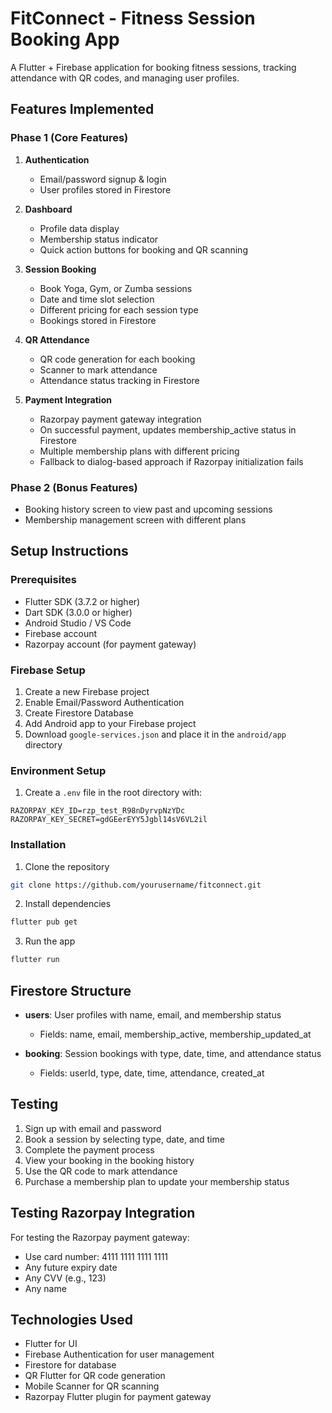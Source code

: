 # FitConnect - Fitness Session Booking App

A Flutter + Firebase application for booking fitness sessions, tracking attendance with QR codes, and managing user profiles.

## Features Implemented

### Phase 1 (Core Features)

1. **Authentication**
   - Email/password signup & login
   - User profiles stored in Firestore

2. **Dashboard**
   - Profile data display
   - Membership status indicator
   - Quick action buttons for booking and QR scanning

3. **Session Booking**
   - Book Yoga, Gym, or Zumba sessions
   - Date and time slot selection
   - Different pricing for each session type
   - Bookings stored in Firestore

4. **QR Attendance**
   - QR code generation for each booking
   - Scanner to mark attendance
   - Attendance status tracking in Firestore

5. **Payment Integration**
   - Razorpay payment gateway integration
   - On successful payment, updates membership_active status in Firestore
   - Multiple membership plans with different pricing
   - Fallback to dialog-based approach if Razorpay initialization fails

### Phase 2 (Bonus Features)

- Booking history screen to view past and upcoming sessions
- Membership management screen with different plans

## Setup Instructions

### Prerequisites
- Flutter SDK (3.7.2 or higher)
- Dart SDK (3.0.0 or higher)
- Android Studio / VS Code
- Firebase account
- Razorpay account (for payment gateway)

### Firebase Setup
1. Create a new Firebase project
2. Enable Email/Password Authentication
3. Create Firestore Database
4. Add Android app to your Firebase project
5. Download `google-services.json` and place it in the `android/app` directory

### Environment Setup
1. Create a `.env` file in the root directory with:
```
RAZORPAY_KEY_ID=rzp_test_R98nDyrvpNzYDc
RAZORPAY_KEY_SECRET=gdGEerEYY5Jgbl14sV6VL2il
```

### Installation
1. Clone the repository
```bash
git clone https://github.com/yourusername/fitconnect.git
```

2. Install dependencies
```bash
flutter pub get
```

3. Run the app
```bash
flutter run
```

## Firestore Structure

- **users**: User profiles with name, email, and membership status
  - Fields: name, email, membership_active, membership_updated_at

- **booking**: Session bookings with type, date, time, and attendance status
  - Fields: userId, type, date, time, attendance, created_at

## Testing

1. Sign up with email and password
2. Book a session by selecting type, date, and time
3. Complete the payment process
4. View your booking in the booking history
5. Use the QR code to mark attendance
6. Purchase a membership plan to update your membership status

## Testing Razorpay Integration

For testing the Razorpay payment gateway:
- Use card number: 4111 1111 1111 1111
- Any future expiry date
- Any CVV (e.g., 123)
- Any name

## Technologies Used

- Flutter for UI
- Firebase Authentication for user management
- Firestore for database
- QR Flutter for QR code generation
- Mobile Scanner for QR scanning
- Razorpay Flutter plugin for payment gateway